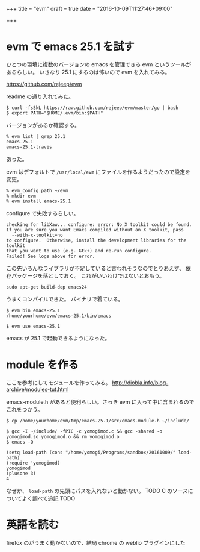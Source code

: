 +++
title = "evm"
draft = true
date = "2016-10-09T11:27:46+09:00"

+++

# evm で emacs 25.1 を試す #

ひとつの環境に複数のバージョンの emacs を管理できる evm というツールがあるらしい。
いきなり 25.1 にするのは怖いので evm を入れてみる。

https://github.com/rejeep/evm

readme の通り入れてみた。
```
$ curl -fsSkL https://raw.github.com/rejeep/evm/master/go | bash
$ export PATH="$HOME/.evm/bin:$PATH"
```
バージョンがあるか確認する。
```
% evm list | grep 25.1
emacs-25.1
emacs-25.1-travis
```
あった。

evm はデフォルトで `/usr/local/evm` にファイルを作るようだったので設定を変更。
```
% evm config path ~/evm
% mkdir evm
% evm install emacs-25.1
```

configure で失敗するらしい。
```
checking for libXaw... configure: error: No X toolkit could be found.
If you are sure you want Emacs compiled without an X toolkit, pass
  --with-x-toolkit=no
to configure.  Otherwise, install the development libraries for the toolkit
that you want to use (e.g. Gtk+) and re-run configure.
Failed! See logs above for error.
```
この先いろんなライブラリが不足していると言われそうなのでとりあえず、 依存パッケージを落としておく。
これがいいわけではないとおもう。
```
sudo apt-get build-dep emacs24
```
うまくコンパイルできた。
バイナリで着ている。
```
$ evm bin emacs-25.1
/home/yourhome/evm/emacs-25.1/bin/emacs
```
```
$ evm use emacs-25.1
```
emacs が 25.1 で起動できるようになった。

# module を作る #

ここを参考にしてモジュールを作ってみる。
http://diobla.info/blog-archive/modules-tut.html

emacs-module.h があると便利らしい。さっき evm に入って中に含まれるのでこれをつかう。
```
$ cp /home/yourhome/evm/tmp/emacs-25.1/src/emacs-module.h ~/include/
```

```
$ gcc -I ~/include/ -fPIC -c yomogimod.c && gcc -shared -o yomogimod.so yomogimod.o && rm yomogimod.o
$ emacs -Q
```

```
(setq load-path (cons "/home/yomogi/Programs/sandbox/20161009/" load-path)
(require 'yomogimod)
yomogimod
(plusone 3)
4
```

なぜか、 `load-path` の先頭にパスを入れないと動かない。 TODO
C のソースについてよく調べて追記 TODO

# 英語を読む #

firefox のがうまく動かないので、結局 chrome の weblio プラグインにした
